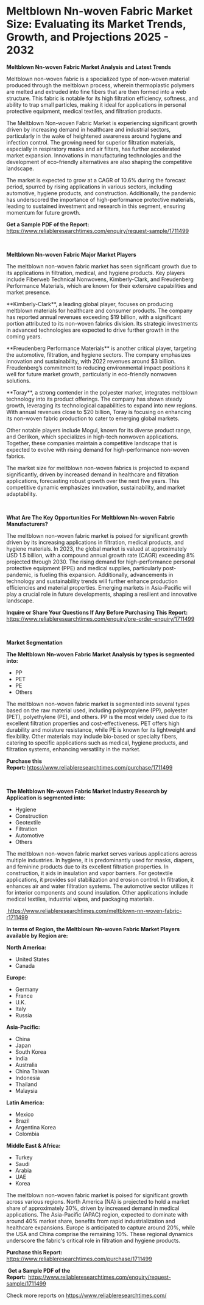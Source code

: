 <p><h1>Meltblown Nn-woven Fabric Market Size: Evaluating its Market Trends, Growth, and Projections 2025 - 2032</h1></p><p><strong>Meltblown Nn-woven Fabric Market Analysis and Latest Trends</strong></p>
<p><p>Meltblown non-woven fabric is a specialized type of non-woven material produced through the meltblown process, wherein thermoplastic polymers are melted and extruded into fine fibers that are then formed into a web structure. This fabric is notable for its high filtration efficiency, softness, and ability to trap small particles, making it ideal for applications in personal protective equipment, medical textiles, and filtration products.</p><p>The Meltblown Non-woven Fabric Market is experiencing significant growth driven by increasing demand in healthcare and industrial sectors, particularly in the wake of heightened awareness around hygiene and infection control. The growing need for superior filtration materials, especially in respiratory masks and air filters, has further accelerated market expansion. Innovations in manufacturing technologies and the development of eco-friendly alternatives are also shaping the competitive landscape.</p><p>The market is expected to grow at a CAGR of 10.6% during the forecast period, spurred by rising applications in various sectors, including automotive, hygiene products, and construction. Additionally, the pandemic has underscored the importance of high-performance protective materials, leading to sustained investment and research in this segment, ensuring momentum for future growth.</p></p>
<p><strong>Get a Sample PDF of the Report:&nbsp;</strong> <a href="https://www.reliableresearchtimes.com/enquiry/request-sample/1711499?utm_campaign=3036&utm_medium=2&utm_source=Github&utm_content=ia&utm_term=27032025&utm_id=meltblown-nn-woven-fabric">https://www.reliableresearchtimes.com/enquiry/request-sample/1711499</a></p>
<p>&nbsp;</p>
<p><strong>Meltblown Nn-woven Fabric Major Market Players</strong></p>
<p><p>The meltblown non-woven fabric market has seen significant growth due to its applications in filtration, medical, and hygiene products. Key players include Fiberweb Technical Nonwovens, Kimberly-Clark, and Freudenberg Performance Materials, which are known for their extensive capabilities and market presence.</p><p>**Kimberly-Clark**, a leading global player, focuses on producing meltblown materials for healthcare and consumer products. The company has reported annual revenues exceeding $19 billion, with a significant portion attributed to its non-woven fabrics division. Its strategic investments in advanced technologies are expected to drive further growth in the coming years.</p><p>**Freudenberg Performance Materials** is another critical player, targeting the automotive, filtration, and hygiene sectors. The company emphasizes innovation and sustainability, with 2022 revenues around $3 billion. Freudenberg’s commitment to reducing environmental impact positions it well for future market growth, particularly in eco-friendly nonwoven solutions.</p><p>**Toray**, a strong contender in the polyester market, integrates meltblown technology into its product offerings. The company has shown steady growth, leveraging its technological capabilities to expand into new regions. With annual revenues close to $20 billion, Toray is focusing on enhancing its non-woven fabric production to cater to emerging global markets.</p><p>Other notable players include Mogul, known for its diverse product range, and Oerlikon, which specializes in high-tech nonwoven applications. Together, these companies maintain a competitive landscape that is expected to evolve with rising demand for high-performance non-woven fabrics.</p><p>The market size for meltblown non-woven fabrics is projected to expand significantly, driven by increased demand in healthcare and filtration applications, forecasting robust growth over the next five years. This competitive dynamic emphasizes innovation, sustainability, and market adaptability.</p></p>
<p>&nbsp;</p>
<p><strong>What Are The Key Opportunities For Meltblown Nn-woven Fabric Manufacturers?</strong></p>
<p><p>The meltblown non-woven fabric market is poised for significant growth driven by its increasing applications in filtration, medical products, and hygiene materials. In 2023, the global market is valued at approximately USD 1.5 billion, with a compound annual growth rate (CAGR) exceeding 8% projected through 2030. The rising demand for high-performance personal protective equipment (PPE) and medical supplies, particularly post-pandemic, is fueling this expansion. Additionally, advancements in technology and sustainability trends will further enhance production efficiencies and material properties. Emerging markets in Asia-Pacific will play a crucial role in future developments, shaping a resilient and innovative landscape.</p></p>
<p><strong>Inquire or Share Your Questions If Any Before Purchasing This Report:</strong> <a href="https://www.reliableresearchtimes.com/enquiry/pre-order-enquiry/1711499?utm_campaign=3036&utm_medium=2&utm_source=Github&utm_content=ia&utm_term=27032025&utm_id=meltblown-nn-woven-fabric">https://www.reliableresearchtimes.com/enquiry/pre-order-enquiry/1711499</a></p>
<p>&nbsp;</p>
<p><strong>Market Segmentation</strong></p>
<p><strong>The Meltblown Nn-woven Fabric Market Analysis by types is segmented into:</strong></p>
<p><ul><li>PP</li><li>PET</li><li>PE</li><li>Others</li></ul></p>
<p><p>The meltblown non-woven fabric market is segmented into several types based on the raw material used, including polypropylene (PP), polyester (PET), polyethylene (PE), and others. PP is the most widely used due to its excellent filtration properties and cost-effectiveness. PET offers high durability and moisture resistance, while PE is known for its lightweight and flexibility. Other materials may include bio-based or specialty fibers, catering to specific applications such as medical, hygiene products, and filtration systems, enhancing versatility in the market.</p></p>
<p><strong>Purchase this Report:&nbsp;</strong><a href="https://www.reliableresearchtimes.com/purchase/1711499?utm_campaign=3036&utm_medium=2&utm_source=Github&utm_content=ia&utm_term=27032025&utm_id=meltblown-nn-woven-fabric">https://www.reliableresearchtimes.com/purchase/1711499</a></p>
<p>&nbsp;</p>
<p><strong>The Meltblown Nn-woven Fabric Market Industry Research by Application is segmented into:</strong></p>
<p><ul><li>Hygiene</li><li>Construction</li><li>Geotextile</li><li>Filtration</li><li>Automotive</li><li>Others</li></ul></p>
<p><p>The meltblown non-woven fabric market serves various applications across multiple industries. In hygiene, it is predominantly used for masks, diapers, and feminine products due to its excellent filtration properties. In construction, it aids in insulation and vapor barriers. For geotextile applications, it provides soil stabilization and erosion control. In filtration, it enhances air and water filtration systems. The automotive sector utilizes it for interior components and sound insulation. Other applications include medical textiles, industrial wipes, and packaging materials.</p></p>
<p><a href="https://www.reliableresearchtimes.com/meltblown-nn-woven-fabric-r1711499?utm_campaign=3036&utm_medium=2&utm_source=Github&utm_content=ia&utm_term=27032025&utm_id=meltblown-nn-woven-fabric">&nbsp;https://www.reliableresearchtimes.com/meltblown-nn-woven-fabric-r1711499</a></p>
<p><strong>In terms of Region, the Meltblown Nn-woven Fabric Market Players available by Region are:</strong></p>
<p>
    <p> <strong> North America: </strong>
        <ul>
            <li>United States</li>
            <li>Canada</li>
        </ul>
        </p> 
    <p> <strong> Europe: </strong>
        <ul>
            <li>Germany</li>
            <li>France</li>
            <li>U.K.</li>
            <li>Italy</li>
            <li>Russia</li>
        </ul>
        </p> 
    <p> <strong> Asia-Pacific: </strong>
        <ul>
            <li>China</li>
            <li>Japan</li>
            <li>South Korea</li>
            <li>India</li>
            <li>Australia</li>
            <li>China Taiwan</li>
            <li>Indonesia</li>
            <li>Thailand</li>
            <li>Malaysia</li>
        </ul>
        </p> 
    <p> <strong> Latin America: </strong>
        <ul>
            <li>Mexico</li>
            <li>Brazil</li>
            <li>Argentina Korea</li>
            <li>Colombia</li>
        </ul>
        </p> 
    <p> <strong> Middle East & Africa: </strong>
        <ul>
            <li>Turkey</li>
            <li>Saudi</li>
            <li>Arabia</li>
            <li>UAE</li>
            <li>Korea</li>
        </ul>
    </p>
    </p>
<p><p>The meltblown non-woven fabric market is poised for significant growth across various regions. North America (NA) is projected to hold a market share of approximately 30%, driven by increased demand in medical applications. The Asia-Pacific (APAC) region, expected to dominate with around 40% market share, benefits from rapid industrialization and healthcare expansions. Europe is anticipated to capture around 20%, while the USA and China comprise the remaining 10%. These regional dynamics underscore the fabric's critical role in filtration and hygiene products.</p></p>
<p><strong>Purchase this Report: </strong><a href="https://www.reliableresearchtimes.com/purchase/1711499?utm_campaign=3036&utm_medium=2&utm_source=Github&utm_content=ia&utm_term=27032025&utm_id=meltblown-nn-woven-fabric">https://www.reliableresearchtimes.com/purchase/1711499</a></p>
<p>&nbsp;<strong>Get a Sample PDF of the Report:&nbsp;&nbsp;</strong><a href="https://www.reliableresearchtimes.com/enquiry/request-sample/1711499?utm_campaign=3036&utm_medium=2&utm_source=Github&utm_content=ia&utm_term=27032025&utm_id=meltblown-nn-woven-fabric">https://www.reliableresearchtimes.com/enquiry/request-sample/1711499</a></p>
<p><strong></strong></p>
<p>Check more reports on <a href="https://www.reliableresearchtimes.com/?utm_campaign=3036&utm_medium=2&utm_source=Github&utm_content=ia&utm_term=27032025&utm_id=meltblown-nn-woven-fabric">https://www.reliableresearchtimes.com/</a></p>